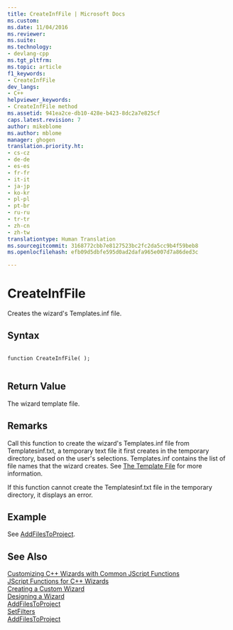 ```yaml
---
title: CreateInfFile | Microsoft Docs
ms.custom: 
ms.date: 11/04/2016
ms.reviewer: 
ms.suite: 
ms.technology:
- devlang-cpp
ms.tgt_pltfrm: 
ms.topic: article
f1_keywords:
- CreateInfFile
dev_langs:
- C++
helpviewer_keywords:
- CreateInfFile method
ms.assetid: 941ea2ce-db10-428e-b423-8dc2a7e825cf
caps.latest.revision: 7
author: mikeblome
ms.author: mblome
manager: ghogen
translation.priority.ht:
- cs-cz
- de-de
- es-es
- fr-fr
- it-it
- ja-jp
- ko-kr
- pl-pl
- pt-br
- ru-ru
- tr-tr
- zh-cn
- zh-tw
translationtype: Human Translation
ms.sourcegitcommit: 3168772cbb7e8127523bc2fc2da5cc9b4f59beb8
ms.openlocfilehash: efb09d5dbfe595d0ad2dafa965e007d7a86ded3c

---
```

# CreateInfFile
Creates the wizard's Templates.inf file.  
  
## Syntax  
  
```  
  
function CreateInfFile( );  
  
```  
  
## Return Value  
 The wizard template file.  
  
## Remarks  
 Call this function to create the wizard's Templates.inf file from Templatesinf.txt, a temporary text file it first creates in the temporary directory, based on the user's selections. Templates.inf contains the list of file names that the wizard creates. See [The Template File](../ide/template-files.md) for more information.  
  
 If this function cannot create the Templatesinf.txt file in the temporary directory, it displays an error.  
  
## Example  
 See [AddFilesToProject](../ide/addfilestoproject.md).  
  
## See Also  
 [Customizing C++ Wizards with Common JScript Functions](../ide/customizing-cpp-wizards-with-common-jscript-functions.md)   
 [JScript Functions for C++ Wizards](../ide/jscript-functions-for-cpp-wizards.md)   
 [Creating a Custom Wizard](../ide/creating-a-custom-wizard.md)   
 [Designing a Wizard](../ide/designing-a-wizard.md)   
 [AddFilesToProject](../ide/addfilestoproject.md)   
 [SetFilters](../ide/setfilters.md)   
 [AddFilesToProject](../ide/addfilestoproject.md)


<!--HONumber=Jan17_HO1-->


